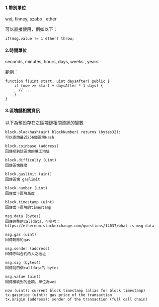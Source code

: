 #### 1.幣別單位

wei, finney, szabo , ether

可以直接使用，例如以下：

```
if(msg.value != 1 ether) throw; 
```

#### 2.時間單位

seconds, minutes, hours, days, weeks , years

範例：

```
function f(uint start, uint daysAfter) public {
    if (now >= start + daysAfter * 1 days) {
      // ...
    }
}
```

#### 3.區塊鏈相關資訊

以下為預設存在之區塊鏈相關資訊的變數

```
block.blockhash(uint blockNumber) returns (bytes32):
可以查詢最近256個區塊Hash

block.coinbase (address)
回傳挖到該區塊的礦工地址

block.difficulty (uint)
回傳區塊難度

block.gaslimit (uint)
回傳區塊 gaslimit

block.number (uint)
回傳當下區塊高度

block.timestamp (uint)
回傳當下區塊的timestamp

msg.data (bytes)
回傳完整的calldata，可參考：https://ethereum.stackexchange.com/questions/14037/what-is-msg-data

msg.gas (uint)
回傳剩餘的gas

msg.sender (address)
回傳呼叫合約的人之地址

msg.sig (bytes4)
回傳前四個calldata的 bytes 

msg.value (uint)
回傳接收到的金額，單位為wei

now (uint): current block timestamp (alias for block.timestamp)
tx.gasprice (uint): gas price of the transaction
tx.origin (address): sender of the transaction (full call chain)
```



